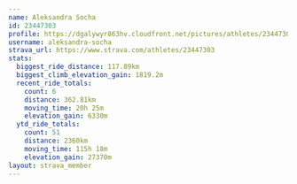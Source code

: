 ```yaml
---
name: Aleksandra Socha
id: 23447303
profile: https://dgalywyr863hv.cloudfront.net/pictures/athletes/23447303/14745546/4/large.jpg
username: aleksandra-socha
strava_url: https://www.strava.com/athletes/23447303
stats:
  biggest_ride_distance: 117.89km
  biggest_climb_elevation_gain: 1819.2m
  recent_ride_totals:
    count: 6
    distance: 362.81km
    moving_time: 20h 25m
    elevation_gain: 6330m
  ytd_ride_totals:
    count: 51
    distance: 2360km
    moving_time: 115h 18m
    elevation_gain: 27370m
layout: strava_member
--- 
```

